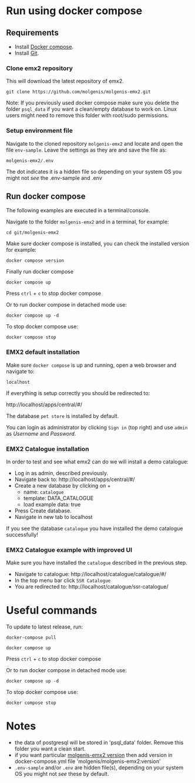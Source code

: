 # Run using docker compose

## Requirements

* Install [Docker compose](https://docs.docker.com/compose/install/).
* Install [Git](https://github.com/git-guides/install-git).

### Clone emx2 repository

This will download the latest repository of emx2.

`git clone https://github.com/molgenis/molgenis-emx2.git`

Note: If you previously used docker compose make sure you delete the folder `psql_data` if you want a clean/empty database to work on. Linux users might need to remove this folder with root/sudo permissions.

### Setup environment file

Navigate to the cloned repository `molgenis-emx2` and locate and open the file `env-sample`. Leave the settings as they are and save the file as:

`molgenis-emx2/.env`

The dot indicates it is a hidden file so depending on your system OS you might not *see* the .env-sample and .env

## Run docker compose

The following examples are executed in a terminal/console.

Navigate to the folder `molgenis-emx2` and in a terminal, for example:

```console
cd git/molgenis-emx2
```

Make sure docker compose is installed, you can check the installed version for example:

```console
docker compose version
```

Finally run docker compose

```console
docker compose up
```

Press `ctrl` + `c` to stop docker compose

Or to run docker compose in detached mode use:

```console
docker compose up -d
```

To stop docker compose use:

```console
docker compose stop
```

### EMX2 default installation

Make sure `docker compose` is up and running, open a web browser and navigate to:

`localhost`

If everything is setup correctly you should be redirected to:

http://localhost/apps/central/#/

The database `pet store` is installed by default.

You can login as administrator by clicking `Sign in` (top right) and use `admin` as *Username* and *Password*.

### EMX2 Catalogue installation

In order to test and see what emx2 can do we will install a demo catalogue:

* Log in as admin, described previously.
* Navigate back to: http://localhost/apps/central/#/
* Create a new database by clicking on +
  * name: `catalogue`
  * template: DATA_CATALOGUE
  * load example data: true
* Press Create database.
* Navigate in new tab to localhost

If you see the database `catalogue` you have installed the demo catalogue successfully!

### EMX2 Catalogue example with improved UI

Make sure you have installed the `catalogue` described in the previous step.

* Navigate to catalogue: http://localhost/catalogue/catalogue/#/
* In the top menu bar click `SSR Catalogue`
* You are redirected to: http://localhost/catalogue/ssr-catalogue/

# Useful commands

To update to latest release, run:

```console
docker-compose pull
```

```console
docker compose up
```

Press `ctrl` + `c` to stop docker compose

Or to run docker compose in detached mode use:

```console
docker compose up -d
```
To stop docker compose use:

```console
docker compose stop
```

# Notes

* the data of postgresql will be stored in 'psql_data' folder. Remove this folder you want a clean start.
* if you want particular [molgenis-emx2 version](https://hub.docker.com/r/molgenis/molgenis-emx2/tags) then add version in docker-compose.yml file 'molgenis/molgenis-emx2:version'
* `.env-sample` and/or `.env` are hidden file(s), depending on your system OS you might not *see* these by default.